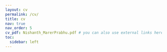 ```yaml
---
layout: cv
permalink: /cv/
title: cv
nav: true
nav_order: 5
cv_pdf: Nishanth_MarerPrabhu.pdf # you can also use external links here
toc:
  sidebar: left
---
```

